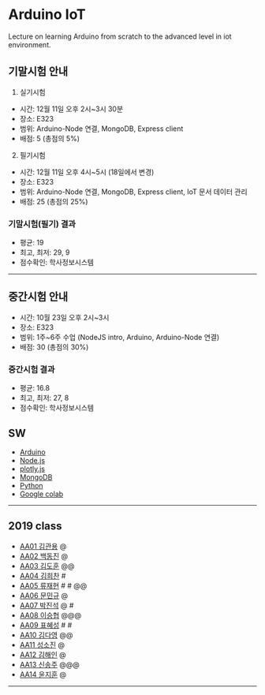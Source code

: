 # Arduino IoT
Lecture on learning Arduino from scratch to the advanced level in iot environment.

## 기말시험 안내
1. 실기시험
- 시간: 12월 11일 오후 2시~3시 30분
- 장소: E323
- 범위: Arduino-Node 연결, MongoDB, Express client
- 배점: 5 (총점의 5%)

2. 필기시험
- 시간: 12월 11일 오후 4시~5시 (18일에서 변경)
- 장소: E323
- 범위: Arduino-Node 연결, MongoDB, Express client, IoT 문서 데이터 관리
- 배점: 25 (총점의 25%)

### 기말시험(필기) 결과
- 평균: 19
- 최고, 최저: 29, 9
- 점수확인: 학사정보시스템

---

## 중간시험 안내
- 시간: 10월 23일 오후 2시~3시
- 장소: E323
- 범위: 1주~6주 수업 (NodeJS intro, Arduino, Arduino-Node 연결)
- 배점: 30 (총점의 30%)

### 중간시험 결과
- 평균: 16.8
- 최고, 최저: 27, 8
- 점수확인: 학사정보시스템

## SW
- [Arduino](https://www.arduino.cc/)
- [Node.js](https://nodejs.org/ko/)
- [plotly.js](https://plot.ly/)
- [MongoDB](https://www.mongodb.com/download-center#community)
- [Python](https://www.anaconda.com)
- [Google colab](https://colab.research.google.com/)
---
## 2019 class
- [AA01 김관용](https://github.com/kgy4738/aa01) @
- [AA02 백동진](https://github.com/Dongjin100/aa02) @
- [AA03 김도훈](https://github.com/Domo9610/aa03) @@
- [AA04 김희찬](https://github.com/akasia1/aa04) #
- [AA05 류재현](https://github.com/Inje-AA05/aa05) # # @@
- [AA06 문민규](https://github.com/moonmingyu/aa06) @
- [AA07 박진석](https://github.com/rlfwo93/aa07) @ #
- [AA08 이승협](https://github.com/mina0502/aa08) @@@
- [AA09 표혜성](https://github.com/prpp0000/aa09) # # 
- [AA10 김다영](https://github.com/popo8579/aa10) @@
- [AA11 성소진](https://github.com/tjdthwls17/aa11) @
- [AA12 김해인](https://github.com/srv9812/aa12) @
- [AA13 신송주](https://github.com/arong97/aa13) @@@
- [AA14 윤지훈](https://github.com/qzaq5985/aa14) @
---



